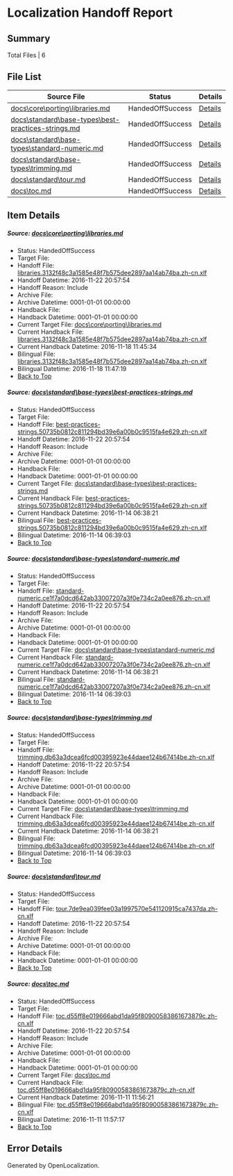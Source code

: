 # <a name='report-top'></a> Localization Handoff Report

## Summary
 Total Files | 6

## File List
 Source File | Status | Details 
 ----------- | ------ | ------- 
 [docs\core\porting\libraries.md](https://github.com/dotnet/docs/blob/048197e9d58ab8126adc14a98a0225debdab79bb/docs/core/porting/libraries.md) | HandedOffSuccess | [Details](#d65bf23263805edca8ac0f7cd7ff6a6ab1409ed649)
 [docs\standard\base-types\best-practices-strings.md](https://github.com/dotnet/docs/blob/048197e9d58ab8126adc14a98a0225debdab79bb/docs/standard/base-types/best-practices-strings.md) | HandedOffSuccess | [Details](#db1624f5b9f7385c233eec0937f9b165459ce7653263)
 [docs\standard\base-types\standard-numeric.md](https://github.com/dotnet/docs/blob/048197e9d58ab8126adc14a98a0225debdab79bb/docs/standard/base-types/standard-numeric.md) | HandedOffSuccess | [Details](#ae520b8d2fc9e7219ca953f64a4ffe1eeedefaf93307)
 [docs\standard\base-types\trimming.md](https://github.com/dotnet/docs/blob/048197e9d58ab8126adc14a98a0225debdab79bb/docs/standard/base-types/trimming.md) | HandedOffSuccess | [Details](#3d55a95f534cb2fe49fed5e92db769fcc4842dc33313)
 [docs\standard\tour.md](https://github.com/dotnet/docs/blob/048197e9d58ab8126adc14a98a0225debdab79bb/docs/standard/tour.md) | HandedOffSuccess | [Details](#f282142926c388c4d73ff7f263fa1c8aa9ddaa903380)
 [docs\toc.md](https://github.com/dotnet/docs/blob/903e8139fddc4402aebdced51ff23b4c68eacc8e/docs/toc.md) | HandedOffSuccess | [Details](#c444839642821c328a681e538d75fd64c3abb2a93382)

## Item Details
##### <a name='d65bf23263805edca8ac0f7cd7ff6a6ab1409ed649'></a> Source: [docs\core\porting\libraries.md](https://github.com/dotnet/docs/blob/048197e9d58ab8126adc14a98a0225debdab79bb/docs/core/porting/libraries.md)
* Status: HandedOffSuccess
* Target File: 
* Handoff File: [libraries.3132f48c3a1585e48f7b575dee2897aa14ab74ba.zh-cn.xlf](https://github.com/dotnet/docs.handoff/blob/2bff5277d11eebc1b37c4294ea59a734d872ea4e/ol-handoff/dotnet/docs.zh-cn/master/ht-p1/libraries.3132f48c3a1585e48f7b575dee2897aa14ab74ba.zh-cn.xlf)
* Handoff Datetime: 2016-11-22 20:57:54
* Handoff Reason: Include
* Archive File: 
* Archive Datetime: 0001-01-01 00:00:00
* Handback File: 
* Handback Datetime: 0001-01-01 00:00:00
* Current Target File: [docs\core\porting\libraries.md](https://github.com/dotnet/docs.zh-cn/blob/f7982cd76d6ffc77bdf779575a6b5a32e4c01960/docs/core/porting/libraries.md)
* Current Handback File: [libraries.3132f48c3a1585e48f7b575dee2897aa14ab74ba.zh-cn.xlf](https://github.com/dotnet/docs.handback/blob/3afa9f9fd2cdabcf7e32e9bfe837295a8eae51c8/ol-handback/dotnet/docs.zh-cn/master/ht-p1/libraries.3132f48c3a1585e48f7b575dee2897aa14ab74ba.zh-cn.xlf)
* Current Handback Datetime: 2016-11-18 11:45:34
* Bilingual File: [libraries.3132f48c3a1585e48f7b575dee2897aa14ab74ba.zh-cn.xlf](https://github.com/dotnet/docs.handback/blob/3afa9f9fd2cdabcf7e32e9bfe837295a8eae51c8/ol-handback/dotnet/docs.zh-cn/master/ht-p1/libraries.3132f48c3a1585e48f7b575dee2897aa14ab74ba.zh-cn.xlf)
* Bilingual Datetime: 2016-11-18 11:47:19
* [Back to Top](#report-top)

##### <a name='db1624f5b9f7385c233eec0937f9b165459ce7653263'></a> Source: [docs\standard\base-types\best-practices-strings.md](https://github.com/dotnet/docs/blob/048197e9d58ab8126adc14a98a0225debdab79bb/docs/standard/base-types/best-practices-strings.md)
* Status: HandedOffSuccess
* Target File: 
* Handoff File: [best-practices-strings.50735b0812c811294bd39e6a00b0c9515fa4e629.zh-cn.xlf](https://github.com/dotnet/docs.handoff/blob/2bff5277d11eebc1b37c4294ea59a734d872ea4e/ol-handoff/dotnet/docs.zh-cn/master/ht-p2/best-practices-strings.50735b0812c811294bd39e6a00b0c9515fa4e629.zh-cn.xlf)
* Handoff Datetime: 2016-11-22 20:57:54
* Handoff Reason: Include
* Archive File: 
* Archive Datetime: 0001-01-01 00:00:00
* Handback File: 
* Handback Datetime: 0001-01-01 00:00:00
* Current Target File: [docs\standard\base-types\best-practices-strings.md](https://github.com/dotnet/docs.zh-cn/blob/6efbce55c22d19951a68c497056025d19824e10d/docs/standard/base-types/best-practices-strings.md)
* Current Handback File: [best-practices-strings.50735b0812c811294bd39e6a00b0c9515fa4e629.zh-cn.xlf](https://github.com/dotnet/docs.handback/blob/0f7cd5bb695de19d36609d636863a3d12ef189ff/ol-handback/dotnet/docs.zh-cn/master/ht-p2/best-practices-strings.50735b0812c811294bd39e6a00b0c9515fa4e629.zh-cn.xlf)
* Current Handback Datetime: 2016-11-14 06:38:21
* Bilingual File: [best-practices-strings.50735b0812c811294bd39e6a00b0c9515fa4e629.zh-cn.xlf](https://github.com/dotnet/docs.handback/blob/0f7cd5bb695de19d36609d636863a3d12ef189ff/ol-handback/dotnet/docs.zh-cn/master/ht-p2/best-practices-strings.50735b0812c811294bd39e6a00b0c9515fa4e629.zh-cn.xlf)
* Bilingual Datetime: 2016-11-14 06:39:03
* [Back to Top](#report-top)

##### <a name='ae520b8d2fc9e7219ca953f64a4ffe1eeedefaf93307'></a> Source: [docs\standard\base-types\standard-numeric.md](https://github.com/dotnet/docs/blob/048197e9d58ab8126adc14a98a0225debdab79bb/docs/standard/base-types/standard-numeric.md)
* Status: HandedOffSuccess
* Target File: 
* Handoff File: [standard-numeric.ce1f7a0dcd642ab33007207a3f0e734c2a0ee876.zh-cn.xlf](https://github.com/dotnet/docs.handoff/blob/2bff5277d11eebc1b37c4294ea59a734d872ea4e/ol-handoff/dotnet/docs.zh-cn/master/ht-p2/standard-numeric.ce1f7a0dcd642ab33007207a3f0e734c2a0ee876.zh-cn.xlf)
* Handoff Datetime: 2016-11-22 20:57:54
* Handoff Reason: Include
* Archive File: 
* Archive Datetime: 0001-01-01 00:00:00
* Handback File: 
* Handback Datetime: 0001-01-01 00:00:00
* Current Target File: [docs\standard\base-types\standard-numeric.md](https://github.com/dotnet/docs.zh-cn/blob/6efbce55c22d19951a68c497056025d19824e10d/docs/standard/base-types/standard-numeric.md)
* Current Handback File: [standard-numeric.ce1f7a0dcd642ab33007207a3f0e734c2a0ee876.zh-cn.xlf](https://github.com/dotnet/docs.handback/blob/0f7cd5bb695de19d36609d636863a3d12ef189ff/ol-handback/dotnet/docs.zh-cn/master/ht-p2/standard-numeric.ce1f7a0dcd642ab33007207a3f0e734c2a0ee876.zh-cn.xlf)
* Current Handback Datetime: 2016-11-14 06:38:21
* Bilingual File: [standard-numeric.ce1f7a0dcd642ab33007207a3f0e734c2a0ee876.zh-cn.xlf](https://github.com/dotnet/docs.handback/blob/0f7cd5bb695de19d36609d636863a3d12ef189ff/ol-handback/dotnet/docs.zh-cn/master/ht-p2/standard-numeric.ce1f7a0dcd642ab33007207a3f0e734c2a0ee876.zh-cn.xlf)
* Bilingual Datetime: 2016-11-14 06:39:03
* [Back to Top](#report-top)

##### <a name='3d55a95f534cb2fe49fed5e92db769fcc4842dc33313'></a> Source: [docs\standard\base-types\trimming.md](https://github.com/dotnet/docs/blob/048197e9d58ab8126adc14a98a0225debdab79bb/docs/standard/base-types/trimming.md)
* Status: HandedOffSuccess
* Target File: 
* Handoff File: [trimming.db63a3dcea6fcd00395923e44daee124b67414be.zh-cn.xlf](https://github.com/dotnet/docs.handoff/blob/2bff5277d11eebc1b37c4294ea59a734d872ea4e/ol-handoff/dotnet/docs.zh-cn/master/ht-p2/trimming.db63a3dcea6fcd00395923e44daee124b67414be.zh-cn.xlf)
* Handoff Datetime: 2016-11-22 20:57:54
* Handoff Reason: Include
* Archive File: 
* Archive Datetime: 0001-01-01 00:00:00
* Handback File: 
* Handback Datetime: 0001-01-01 00:00:00
* Current Target File: [docs\standard\base-types\trimming.md](https://github.com/dotnet/docs.zh-cn/blob/6efbce55c22d19951a68c497056025d19824e10d/docs/standard/base-types/trimming.md)
* Current Handback File: [trimming.db63a3dcea6fcd00395923e44daee124b67414be.zh-cn.xlf](https://github.com/dotnet/docs.handback/blob/0f7cd5bb695de19d36609d636863a3d12ef189ff/ol-handback/dotnet/docs.zh-cn/master/ht-p2/trimming.db63a3dcea6fcd00395923e44daee124b67414be.zh-cn.xlf)
* Current Handback Datetime: 2016-11-14 06:38:21
* Bilingual File: [trimming.db63a3dcea6fcd00395923e44daee124b67414be.zh-cn.xlf](https://github.com/dotnet/docs.handback/blob/0f7cd5bb695de19d36609d636863a3d12ef189ff/ol-handback/dotnet/docs.zh-cn/master/ht-p2/trimming.db63a3dcea6fcd00395923e44daee124b67414be.zh-cn.xlf)
* Bilingual Datetime: 2016-11-14 06:39:03
* [Back to Top](#report-top)

##### <a name='f282142926c388c4d73ff7f263fa1c8aa9ddaa903380'></a> Source: [docs\standard\tour.md](https://github.com/dotnet/docs/blob/048197e9d58ab8126adc14a98a0225debdab79bb/docs/standard/tour.md)
* Status: HandedOffSuccess
* Target File: 
* Handoff File: [tour.7de9ea039fee03a1997570e541120915ca7437da.zh-cn.xlf](https://github.com/dotnet/docs.handoff/blob/2bff5277d11eebc1b37c4294ea59a734d872ea4e/ol-handoff/dotnet/docs.zh-cn/master/ht-p2/tour.7de9ea039fee03a1997570e541120915ca7437da.zh-cn.xlf)
* Handoff Datetime: 2016-11-22 20:57:54
* Handoff Reason: Include
* Archive File: 
* Archive Datetime: 0001-01-01 00:00:00
* Handback File: 
* Handback Datetime: 0001-01-01 00:00:00
* [Back to Top](#report-top)

##### <a name='c444839642821c328a681e538d75fd64c3abb2a93382'></a> Source: [docs\toc.md](https://github.com/dotnet/docs/blob/903e8139fddc4402aebdced51ff23b4c68eacc8e/docs/toc.md)
* Status: HandedOffSuccess
* Target File: 
* Handoff File: [toc.d55ff8e019666abd1da95f80900583861673879c.zh-cn.xlf](https://github.com/dotnet/docs.handoff/blob/2bff5277d11eebc1b37c4294ea59a734d872ea4e/ol-handoff/dotnet/docs.zh-cn/master/ht-p1/toc.d55ff8e019666abd1da95f80900583861673879c.zh-cn.xlf)
* Handoff Datetime: 2016-11-22 20:57:54
* Handoff Reason: Include
* Archive File: 
* Archive Datetime: 0001-01-01 00:00:00
* Handback File: 
* Handback Datetime: 0001-01-01 00:00:00
* Current Target File: [docs\toc.md](https://github.com/dotnet/docs.zh-cn/blob/a7a75d4a1d52ffb2616047167d0c7222c7b78426/docs/toc.md)
* Current Handback File: [toc.d55ff8e019666abd1da95f80900583861673879c.zh-cn.xlf](https://github.com/dotnet/docs.handback/blob/3f2bce27bcf66455b685a34ce3a2d315d2c91c5e/ol-handback/dotnet/docs.zh-cn/master/ht-p1/toc.d55ff8e019666abd1da95f80900583861673879c.zh-cn.xlf)
* Current Handback Datetime: 2016-11-11 11:56:21
* Bilingual File: [toc.d55ff8e019666abd1da95f80900583861673879c.zh-cn.xlf](https://github.com/dotnet/docs.handback/blob/3f2bce27bcf66455b685a34ce3a2d315d2c91c5e/ol-handback/dotnet/docs.zh-cn/master/ht-p1/toc.d55ff8e019666abd1da95f80900583861673879c.zh-cn.xlf)
* Bilingual Datetime: 2016-11-11 11:57:17
* [Back to Top](#report-top)


## Error Details

Generated by OpenLocalization.
